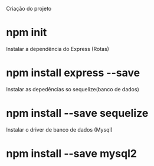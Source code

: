 Criação do projeto 
# npm init
 
Instalar a dependência do Express (Rotas)
# npm install express --save 

Instalar as depedências so sequelize(banco de dados) 
# npm install --save sequelize

Instalar o driver de banco de dados (Mysql)
# npm install --save mysql2
